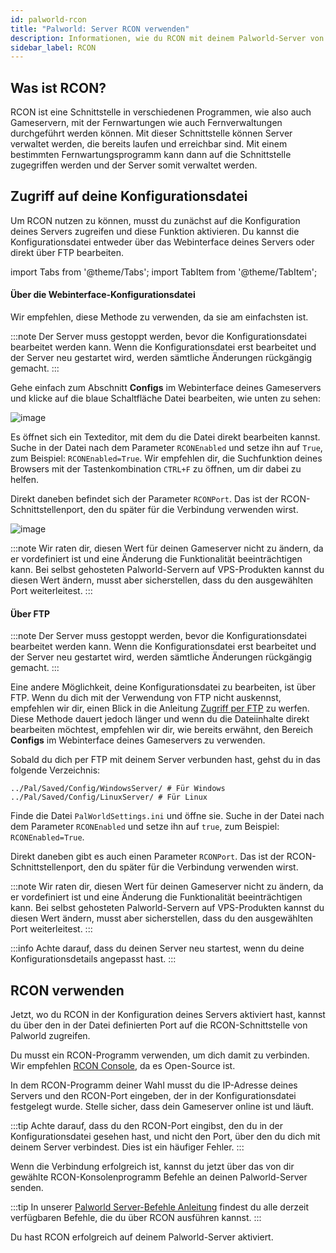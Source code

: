 ```yaml
---
id: palworld-rcon
title: "Palworld: Server RCON verwenden"
description: Informationen, wie du RCON mit deinem Palworld-Server von ZAP-Hosting verwendest, um deinen Server zu verwalten - ZAP-Hosting.com Dokumentation
sidebar_label: RCON
---
```


## Was ist RCON?

RCON ist eine Schnittstelle in verschiedenen Programmen, wie also auch Gameservern, mit der Fernwartungen wie auch Fernverwaltungen durchgeführt werden können. Mit dieser Schnittstelle können Server verwaltet werden, die bereits laufen und erreichbar sind. Mit einem bestimmten Fernwartungsprogramm kann dann auf die Schnittstelle zugegriffen werden und der Server somit verwaltet werden.

## Zugriff auf deine Konfigurationsdatei

Um RCON nutzen zu können, musst du zunächst auf die Konfiguration deines Servers zugreifen und diese Funktion aktivieren. Du kannst die Konfigurationsdatei entweder über das Webinterface deines Servers oder direkt über FTP bearbeiten.

import Tabs from '@theme/Tabs';
import TabItem from '@theme/TabItem';

<Tabs>
<TabItem value="configs" label="Über die WI-Konfigurationsdatei">

#### Über die Webinterface-Konfigurationsdatei

Wir empfehlen, diese Methode zu verwenden, da sie am einfachsten ist. 

:::note
Der Server muss gestoppt werden, bevor die Konfigurationsdatei bearbeitet werden kann. Wenn die Konfigurationsdatei erst bearbeitet und der Server neu gestartet wird, werden sämtliche Änderungen rückgängig gemacht.
:::

Gehe einfach zum Abschnitt **Configs** im Webinterface deines Gameservers und klicke auf die blaue Schaltfläche Datei bearbeiten, wie unten zu sehen:

![image](https://github.com/zaphosting/docs/assets/42719082/53c8acad-7347-4c3e-85bf-5ae0ad423fc6)

Es öffnet sich ein Texteditor, mit dem du die Datei direkt bearbeiten kannst. Suche in der Datei nach dem Parameter `RCONEnabled` und setze ihn auf `True`, zum Beispiel: `RCONEnabled=True`. Wir empfehlen dir, die Suchfunktion deines Browsers mit der Tastenkombination `CTRL+F` zu öffnen, um dir dabei zu helfen.

Direkt daneben befindet sich der Parameter `RCONPort`. Das ist der RCON-Schnittstellenport, den du später für die Verbindung verwenden wirst.

![image](https://github.com/zaphosting/docs/assets/42719082/40dbb8ae-a75d-47b9-96d5-3af0519b62ac)

:::note
Wir raten dir, diesen Wert für deinen Gameserver nicht zu ändern, da er vordefiniert ist und eine Änderung die Funktionalität beeinträchtigen kann. Bei selbst gehosteten Palworld-Servern auf VPS-Produkten kannst du diesen Wert ändern, musst aber sicherstellen, dass du den ausgewählten Port weiterleitest.
:::

</TabItem>

<TabItem value="ftp" label="Via FTP">

#### Über FTP

:::note
Der Server muss gestoppt werden, bevor die Konfigurationsdatei bearbeitet werden kann. Wenn die Konfigurationsdatei erst bearbeitet und der Server neu gestartet wird, werden sämtliche Änderungen rückgängig gemacht.
:::

Eine andere Möglichkeit, deine Konfigurationsdatei zu bearbeiten, ist über FTP. Wenn du dich mit der Verwendung von FTP nicht auskennst, empfehlen wir dir, einen Blick in die Anleitung [Zugriff per FTP](gameserver-ftpaccess.md) zu werfen. Diese Methode dauert jedoch länger und wenn du die Dateiinhalte direkt bearbeiten möchtest, empfehlen wir dir, wie bereits erwähnt, den Bereich **Configs** im Webinterface deines Gameservers zu verwenden.

Sobald du dich per FTP mit deinem Server verbunden hast, gehst du in das folgende Verzeichnis:
```
../Pal/Saved/Config/WindowsServer/ # Für Windows
../Pal/Saved/Config/LinuxServer/ # Für Linux
```

Finde die Datei `PalWorldSettings.ini` und öffne sie. Suche in der Datei nach dem Parameter `RCONEnabled` und setze ihn auf `true`, zum Beispiel: `RCONEnabled=True`.

Direkt daneben gibt es auch einen Parameter `RCONPort`. Das ist der RCON-Schnittstellenport, den du später für die Verbindung verwenden wirst.

:::note
Wir raten dir, diesen Wert für deinen Gameserver nicht zu ändern, da er vordefiniert ist und eine Änderung die Funktionalität beeinträchtigen kann. Bei selbst gehosteten Palworld-Servern auf VPS-Produkten kannst du diesen Wert ändern, musst aber sicherstellen, dass du den ausgewählten Port weiterleitest.
:::

</TabItem>
</Tabs>

:::info
Achte darauf, dass du deinen Server neu startest, wenn du deine Konfigurationsdetails angepasst hast.
:::

## RCON verwenden

Jetzt, wo du RCON in der Konfiguration deines Servers aktiviert hast, kannst du über den in der Datei definierten Port auf die RCON-Schnittstelle von Palworld zugreifen.

Du musst ein RCON-Programm verwenden, um dich damit zu verbinden. Wir empfehlen [RCON Console](https://sourceforge.net/projects/rconconsole/), da es Open-Source ist.

In dem RCON-Programm deiner Wahl musst du die IP-Adresse deines Servers und den RCON-Port eingeben, der in der Konfigurationsdatei festgelegt wurde. Stelle sicher, dass dein Gameserver online ist und läuft.

:::tip
Achte darauf, dass du den RCON-Port eingibst, den du in der Konfigurationsdatei gesehen hast, und nicht den Port, über den du dich mit deinem Server verbindest. Dies ist ein häufiger Fehler.
:::

Wenn die Verbindung erfolgreich ist, kannst du jetzt über das von dir gewählte RCON-Konsolenprogramm Befehle an deinen Palworld-Server senden. 

:::tip
In unserer [Palworld Server-Befehle Anleitung](palworld-server-commands.md) findest du alle derzeit verfügbaren Befehle, die du über RCON ausführen kannst.
:::

Du hast RCON erfolgreich auf deinem Palworld-Server aktiviert.